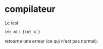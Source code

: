 compilateur
===========
Le test 


    int m() {int a }


retourne une erreur (ce qui n'est pas normal).

